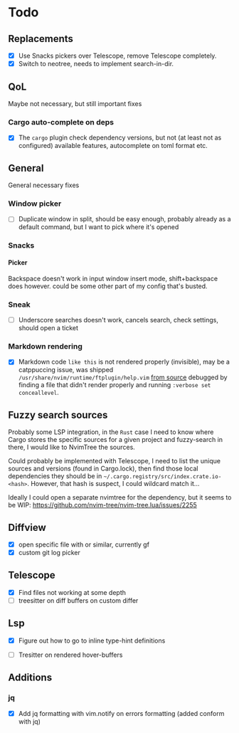 # Todo

## Replacements

- [x] Use Snacks pickers over Telescope, remove Telescope completely.
- [x] Switch to neotree, needs to implement search-in-dir.

## QoL

Maybe not necessary, but still important fixes

### Cargo auto-complete on deps

- [x] The `cargo` plugin check dependency versions, but not (at least not as configured) available features, autocomplete on toml format etc.

## General

General necessary fixes

### Window picker

- [ ] Duplicate window in split, should be easy enough, probably already as a 
default command, but I want to pick where it's opened

### Snacks

#### Picker

Backspace doesn't work in input window insert mode, shift+backspace does however. could be some other part of my config that's busted.

### Sneak

- [ ] Underscore searches doesn't work, cancels search, check settings, should open a ticket

### Markdown rendering

- [x] Markdown code `like this` is not rendered properly (invisible), may be a catppuccing issue, was shipped `/usr/share/nvim/runtime/ftplugin/help.vim` [from source](https://github.com/neovim/neovim/blob/master/runtime/ftplugin/help.vim)
debugged by finding a file that didn't render properly and running `:verbose set conceallevel`.

## Fuzzy search sources

Probably some LSP integration, in the `Rust` case I need to know where Cargo stores the specific sources for a given project and fuzzy-search in there,
I would like to NvimTree the sources. 

Could probably be implemented with Telescope, I need to list the unique sources and versions (found in Cargo.lock), 
then find those local dependencies they should be in `~/.cargo.registry/src/index.crate.io-<hash>`. 
However, that hash is suspect, I could wildcard match it... 

Ideally I could open a separate nvimtree for the dependency, but it seems to be WIP: https://github.com/nvim-tree/nvim-tree.lua/issues/2255


## Diffview

- [x] open specific file with <C-ENTER> or similar, currently <C-w>gf
- [x] custom git log picker

## Telescope

- [x] Find files not working at some depth
- [ ] treesitter on diff buffers on custom differ

## Lsp

- [x] Figure out how to go to inline type-hint definitions
- [ ] Tresitter on rendered hover-buffers


## Additions

### jq

- [x] Add jq formatting with vim.notify on errors formatting (added conform with jq)

